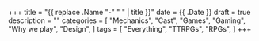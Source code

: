 +++
title = "{{ replace .Name "-" " " | title }}"
date = {{ .Date }}
draft = true
description = ""
categories = [
  "Mechanics",
  "Cast",
  "Games",
  "Gaming",
  "Why we play",
  "Design",
]
tags = [
  "Everything",
  "TTRPGs",
  "RPGs",
]
+++

<!--more-->
